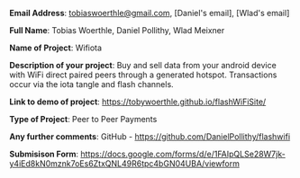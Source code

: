 **Email Address**: tobiaswoerthle@gmail.com, [Daniel's email], [Wlad's email]

**Full Name**: Tobias Woerthle, Daniel Pollithy, Wlad Meixner

**Name of Project**: Wifiota

**Description of your project**: Buy and sell data from your android device with WiFi direct paired peers through a generated hotspot. Transactions occur via the iota tangle and flash channels.

**Link to demo of project**: https://tobywoerthle.github.io/flashWiFiSite/

**Type of Project**: Peer to Peer Payments

**Any further comments**:
GitHub - https://github.com/DanielPollithy/flashwifi

**Submisison Form**:
https://docs.google.com/forms/d/e/1FAIpQLSe28W7jk-y4iEd8kN0mznk7oEs6ZtxQNL49R6tpc4bGN04UBA/viewform
